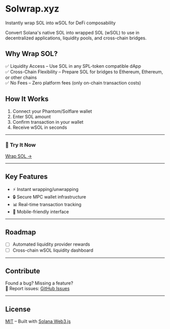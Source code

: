 # Solwrap.xyz  
Instantly wrap SOL into wSOL for DeFi composability  

Convert Solana's native SOL into wrapped SOL (wSOL) to use in decentralized applications, liquidity pools, and cross-chain bridges.  

## Why Wrap SOL?  
✅ Liquidity Access – Use SOL in any SPL-token compatible dApp  
✅ Cross-Chain Flexibility – Prepare SOL for bridges to Ethereum, Ethereum, or other chains  
✅ No Fees – Zero platform fees (only on-chain transaction costs)  

## How It Works  
1. Connect your Phantom/Solflare wallet  
2. Enter SOL amount
3. Confirm transaction in your wallet  
4. Receive wSOL in seconds  

---

### 🚀 Try It Now  
[Wrap SOL →](https://solwrap.xyz)  

---

## Key Features  
- ⚡️ Instant wrapping/unwrapping  
- 🔒 Secure MPC wallet infrastructure  
- 📊 Real-time transaction tracking  
- 📱 Mobile-friendly interface  

---

## Roadmap  
- [ ] Automated liquidity provider rewards  
- [ ] Cross-chain wSOL liquidity dashboard  

---

## Contribute  
Found a bug? Missing a feature?  
🌱 Report issues: [GitHub Issues](https://github.com/)  

---

## License  
[MIT](LICENSE) – Built with [Solana Web3.js](https://github.com/solana-labs/solana-web3.js)
